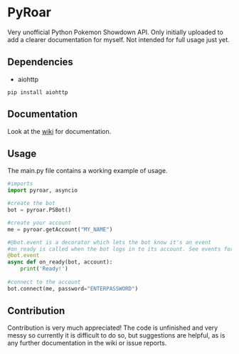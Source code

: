 # PyRoar
Very unofficial Python Pokemon Showdown API. Only initially uploaded to add a clearer documentation for myself.
Not intended for full usage just yet.

## Dependencies
* aiohttp

`pip install aiohttp`

## Documentation
Look at the [wiki](https://github.com/Zeitocrab/PyRoar/wiki#pyroar-documentation) for documentation.

## Usage
The main.py file contains a working example of usage.
```Python
#imports
import pyroar, asyncio

#create the bot
bot = pyroar.PSBot()

#create your account
me = pyroar.getAccount("MY_NAME")

#@bot.event is a decorator which lets the bot know it's an event
#on_ready is called when the bot logs in to its account. See events for more information
@bot.event
async def on_ready(bot, account):
    print('Ready!')
    
#connect to the account
bot.connect(me, password="ENTERPASSWORD")
```

## Contribution
Contribution is very much appreciated! The code is unfinished and very messy so currently it is difficult to do so, but suggestions are helpful, as is any further documentation in the wiki or issue reports.
